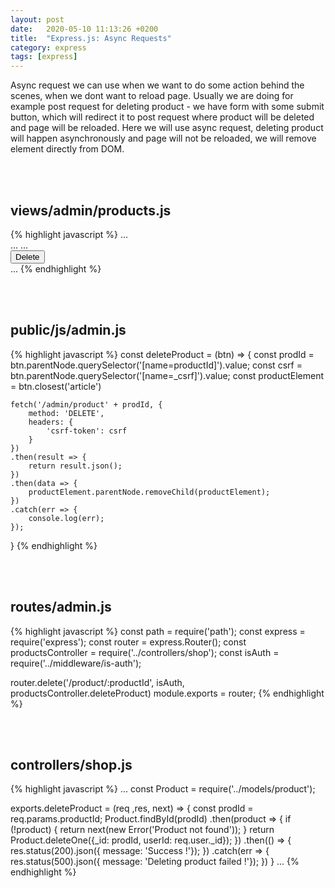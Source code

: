 ```yaml
---
layout: post
date:   2020-05-10 11:13:26 +0200
title:  "Express.js: Async Requests"
category: express
tags: [express]
---
```


Async request we can use when we want to do some action behind the scenes, when we dont want to reload page. Usually we are doing for example post request for deleting product - we have form with some submit button, which will redirect it to post request where product will be deleted and page will be reloaded. Here we will use async request, deleting product will happen asynchronously and page will not be reloaded, we will remove element directly from DOM.

<br /><br />

<h2>views/admin/products.js</h2>
{% highlight javascript %}
...
<article>
    ...
    <!-- product html -->
    ...
    <div class="actions">
        <input type="hidden" value="<%= product._id %>" name="productId" />
        <input type="hidden" value="<%= csrfToken %>" name="_csrf" />
        <button class="btn" type="button" onclick="deleteProduct(this)">Delete</button>
    </div>
</article>
...
{% endhighlight %}

<br /><br />


<h2>public/js/admin.js</h2>
{% highlight javascript %}
const deleteProduct = (btn) => {
    const prodId = btn.parentNode.querySelector('[name=productId]').value;
    const csrf = btn.parentNode.querySelector('[name=_csrf]').value;
    const productElement = btn.closest('article')

    fetch('/admin/product' + prodId, {
        method: 'DELETE',
        headers: {
            'csrf-token': csrf
        }
    })
    .then(result => {
        return result.json();
    })
    .then(data => {
        productElement.parentNode.removeChild(productElement);
    })
    .catch(err => {
        console.log(err);
    });
}
{% endhighlight %}


<br /><br />


<h2>routes/admin.js</h2>
{% highlight javascript %}
const path = require('path');
const express = require('express');
const router = express.Router();
const productsController = require('../controllers/shop');
const isAuth = require('../middleware/is-auth');

router.delete('/product/:productId', isAuth, productsController.deleteProduct)
module.exports = router;
{% endhighlight %}


<br /><br />


<h2>controllers/shop.js</h2>
{% highlight javascript %}
...
const Product = require('../models/product');

exports.deleteProduct = (req ,res, next) => {
    const prodId = req.params.productId;
    Product.findById(prodId)
    .then(product => {
        if (!product) {
            return next(new Error('Product not found'));
        }
        return Product.deleteOne({_id: prodId, userId: req.user._id});
    })
    .then(() => {
        res.status(200).json({ message: 'Success !'});
    })
    .catch(err => {
        res.status(500).json({ message: 'Deleting product failed !'});
    })
}
...
{% endhighlight %}